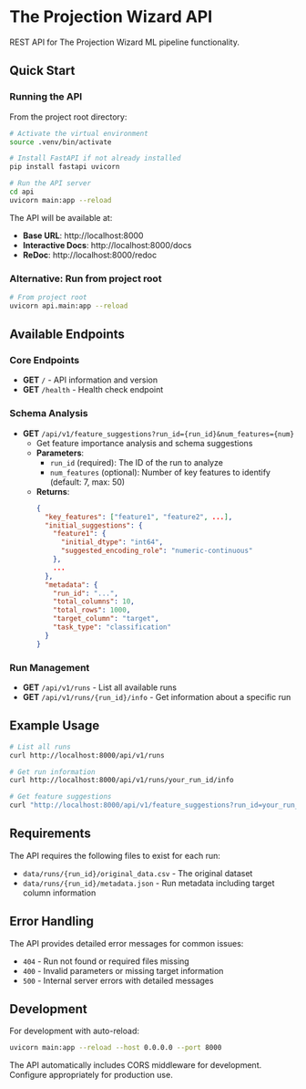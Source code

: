 # The Projection Wizard API

REST API for The Projection Wizard ML pipeline functionality.

## Quick Start

### Running the API

From the project root directory:

```bash
# Activate the virtual environment
source .venv/bin/activate

# Install FastAPI if not already installed
pip install fastapi uvicorn

# Run the API server
cd api
uvicorn main:app --reload
```

The API will be available at:
- **Base URL**: http://localhost:8000
- **Interactive Docs**: http://localhost:8000/docs
- **ReDoc**: http://localhost:8000/redoc

### Alternative: Run from project root

```bash
# From project root
uvicorn api.main:app --reload
```

## Available Endpoints

### Core Endpoints

- **GET** `/` - API information and version
- **GET** `/health` - Health check endpoint

### Schema Analysis

- **GET** `/api/v1/feature_suggestions?run_id={run_id}&num_features={num}` 
  - Get feature importance analysis and schema suggestions
  - **Parameters**:
    - `run_id` (required): The ID of the run to analyze
    - `num_features` (optional): Number of key features to identify (default: 7, max: 50)
  - **Returns**:
    ```json
    {
      "key_features": ["feature1", "feature2", ...],
      "initial_suggestions": {
        "feature1": {
          "initial_dtype": "int64", 
          "suggested_encoding_role": "numeric-continuous"
        },
        ...
      },
      "metadata": {
        "run_id": "...",
        "total_columns": 10,
        "total_rows": 1000,
        "target_column": "target",
        "task_type": "classification"
      }
    }
    ```

### Run Management

- **GET** `/api/v1/runs` - List all available runs
- **GET** `/api/v1/runs/{run_id}/info` - Get information about a specific run

## Example Usage

```bash
# List all runs
curl http://localhost:8000/api/v1/runs

# Get run information
curl http://localhost:8000/api/v1/runs/your_run_id/info

# Get feature suggestions
curl "http://localhost:8000/api/v1/feature_suggestions?run_id=your_run_id&num_features=5"
```

## Requirements

The API requires the following files to exist for each run:
- `data/runs/{run_id}/original_data.csv` - The original dataset
- `data/runs/{run_id}/metadata.json` - Run metadata including target column information

## Error Handling

The API provides detailed error messages for common issues:
- `404` - Run not found or required files missing
- `400` - Invalid parameters or missing target information
- `500` - Internal server errors with detailed messages

## Development

For development with auto-reload:
```bash
uvicorn main:app --reload --host 0.0.0.0 --port 8000
```

The API automatically includes CORS middleware for development. Configure appropriately for production use. 